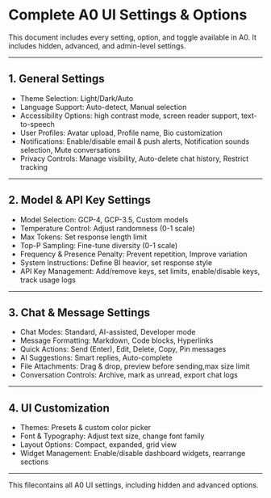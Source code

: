 #
# **Complete A0 UI Settings & Options**

This document includes every setting, option, and toggle available in A0. It includes hidden, advanced, and admin-level settings.

---

## 1. General Settings
- Theme Selection: Light/Dark/Auto
- Language Support: Auto-detect, Manual selection
- Accessibility Options: high contrast mode, screen reader support, text-to-speech
- User Profiles: Avatar upload, Profile name, Bio customization
- Notifications: Enable/disable email &amp; push alerts, Notification sounds selection, Mute conversations
- Privacy Controls: Manage visibility, Auto-delete chat history, Restrict tracking

---

## 2. Model & API Key Settings
- Model Selection: GCP-4, GCP-3.5, Custom models
- Temperature Control: Adjust randomness (0-1 scale)
- Max Tokens: Set response length limit
- Top-P Sampling: Fine-tune diversity (0-1 scale)
- Frequency &amp; Presence Penalty: Prevent repetition, Improve variation
- System Instructions: Define BI heavior, set response style
- API Key Management: Add/remove keys, set limits, enable/disable keys, track usage logs

---

## 3. Chat & Message Settings
- Chat Modes: Standard, AI-assisted, Developer mode
- Message Formatting: Markdown, Code blocks, Hyperlinks
- Quick Actions: Send (Enter), Edit, Delete, Copy, Pin messages
- AI Suggestions: Smart replies, Auto-complete
- File Attachments: Drag &amp; drop, preview before sending,max size limit
- Conversation Controls: Archive, mark as unread, export chat logs

---

## 4. UI Customization
- Themes: Presets & custom color picker
- Font & Typography: Adjust text size, change font family
- Layout Options: Compact, expanded, grid view
- Widget Management: Enable/disable dashboard widgets, rearrange sections

---

This filecontains all A0 UI settings, including hidden and advanced options.